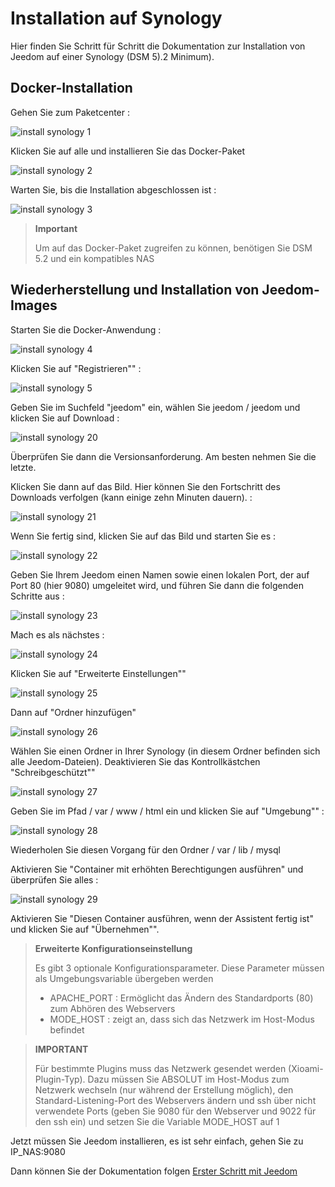 # Installation auf Synology

Hier finden Sie Schritt für Schritt die Dokumentation zur Installation von Jeedom auf einer Synology (DSM 5).2 Minimum).

## Docker-Installation

Gehen Sie zum Paketcenter :

![install synology 1](images/install_synology_1.PNG)

Klicken Sie auf alle und installieren Sie das Docker-Paket

![install synology 2](images/install_synology_2.PNG)

Warten Sie, bis die Installation abgeschlossen ist :

![install synology 3](images/install_synology_3.PNG)

> **Important**
>
> Um auf das Docker-Paket zugreifen zu können, benötigen Sie DSM 5.2 und ein kompatibles NAS

## Wiederherstellung und Installation von Jeedom-Images

Starten Sie die Docker-Anwendung :

![install synology 4](images/install_synology_4.PNG)

Klicken Sie auf "Registrieren"" :

![install synology 5](images/install_synology_5.PNG)

Geben Sie im Suchfeld "jeedom" ein, wählen Sie jeedom / jeedom und klicken Sie auf Download :

![install synology 20](images/install_synology_20.PNG)

Überprüfen Sie dann die Versionsanforderung. Am besten nehmen Sie die letzte.

Klicken Sie dann auf das Bild. Hier können Sie den Fortschritt des Downloads verfolgen (kann einige zehn Minuten dauern). :

![install synology 21](images/install_synology_21.PNG)

Wenn Sie fertig sind, klicken Sie auf das Bild und starten Sie es :

![install synology 22](images/install_synology_22.PNG)

Geben Sie Ihrem Jeedom einen Namen sowie einen lokalen Port, der auf Port 80 (hier 9080) umgeleitet wird, und führen Sie dann die folgenden Schritte aus :

![install synology 23](images/install_synology_23.PNG)

Mach es als nächstes :

![install synology 24](images/install_synology_24.PNG)

Klicken Sie auf "Erweiterte Einstellungen""

![install synology 25](images/install_synology_25.PNG)

Dann auf "Ordner hinzufügen"

![install synology 26](images/install_synology_26.PNG)

Wählen Sie einen Ordner in Ihrer Synology (in diesem Ordner befinden sich alle Jeedom-Dateien). Deaktivieren Sie das Kontrollkästchen "Schreibgeschützt""

![install synology 27](images/install_synology_27.PNG)

Geben Sie im Pfad / var / www / html ein und klicken Sie auf "Umgebung"" :

![install synology 28](images/install_synology_28.PNG)

Wiederholen Sie diesen Vorgang für den Ordner / var / lib / mysql

Aktivieren Sie "Container mit erhöhten Berechtigungen ausführen" und überprüfen Sie alles :

![install synology 29](images/install_synology_29.PNG)

Aktivieren Sie "Diesen Container ausführen, wenn der Assistent fertig ist" und klicken Sie auf "Übernehmen"".

> **Erweiterte Konfigurationseinstellung**
>
> Es gibt 3 optionale Konfigurationsparameter. Diese Parameter müssen als Umgebungsvariable übergeben werden
> - APACHE_PORT : Ermöglicht das Ändern des Standardports (80) zum Abhören des Webservers
> - MODE_HOST : zeigt an, dass sich das Netzwerk im Host-Modus befindet

> **IMPORTANT**
>
> Für bestimmte Plugins muss das Netzwerk gesendet werden (Xioami-Plugin-Typ). Dazu müssen Sie ABSOLUT im Host-Modus zum Netzwerk wechseln (nur während der Erstellung möglich), den Standard-Listening-Port des Webservers ändern und ssh über nicht verwendete Ports (geben Sie 9080 für den Webserver und 9022 für den ssh ein) und setzen Sie die Variable MODE_HOST auf 1

Jetzt müssen Sie Jeedom installieren, es ist sehr einfach, gehen Sie zu IP\_NAS:9080

Dann können Sie der Dokumentation folgen [Erster Schritt mit Jeedom](https://doc.jeedom.com/de_DE/premiers-pas/index)
